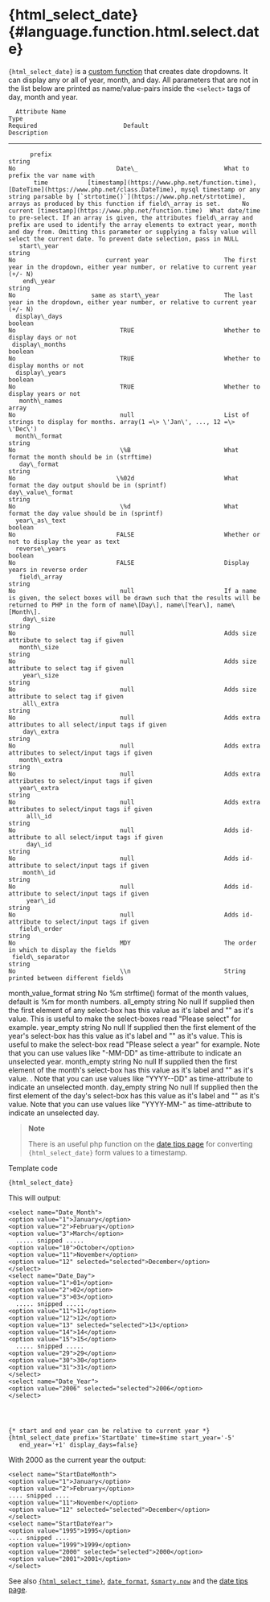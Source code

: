{html\_select\_date} {#language.function.html.select.date}
====================

`{html_select_date}` is a [custom function](#language.custom.functions)
that creates date dropdowns. It can display any or all of year, month,
and day. All parameters that are not in the list below are printed as
name/value-pairs inside the `<select>` tags of day, month and year.

      Attribute Name                                                                                                                        Type                                                                                                                      Required                        Default                        Description
  ---------------------- ------------------------------------------------------------------------------------------------------------------------------------------------------------------------------------------------------------------------------------------- ---------- ---------------------------------------------------- --------------------------------------------------------------------------------------------------------------------------------------------------------------------------------------------------------------------------------------------------------------------------------------------------
          prefix                                                                                                                           string                                                                                                                        No                            Date\_                        What to prefix the var name with
           time           [timestamp](https://www.php.net/function.time), [DateTime](https://www.php.net/class.DateTime), mysql timestamp or any string parsable by [`strtotime()`](https://www.php.net/strtotime), arrays as produced by this function if field\_array is set.      No      current [timestamp](https://www.php.net/function.time)  What date/time to pre-select. If an array is given, the attributes field\_array and prefix are used to identify the array elements to extract year, month and day from. Omitting this parameter or supplying a falsy value will select the current date. To prevent date selection, pass in NULL
       start\_year                                                                                                                         string                                                                                                                        No                         current year                     The first year in the dropdown, either year number, or relative to current year (+/- N)
        end\_year                                                                                                                          string                                                                                                                        No                     same as start\_year                  The last year in the dropdown, either year number, or relative to current year (+/- N)
      display\_days                                                                                                                        boolean                                                                                                                       No                             TRUE                         Whether to display days or not
     display\_months                                                                                                                       boolean                                                                                                                       No                             TRUE                         Whether to display months or not
      display\_years                                                                                                                       boolean                                                                                                                       No                             TRUE                         Whether to display years or not
       month\_names                                                                                                                         array                                                                                                                        No                             null                         List of strings to display for months. array(1 =\> \'Jan\', ..., 12 =\> \'Dec\')
      month\_format                                                                                                                        string                                                                                                                        No                             \%B                          What format the month should be in (strftime)
       day\_format                                                                                                                         string                                                                                                                        No                            \%02d                         What format the day output should be in (sprintf)
    day\_value\_format                                                                                                                     string                                                                                                                        No                             \%d                          What format the day value should be in (sprintf)
      year\_as\_text                                                                                                                       boolean                                                                                                                       No                            FALSE                         Whether or not to display the year as text
      reverse\_years                                                                                                                       boolean                                                                                                                       No                            FALSE                         Display years in reverse order
       field\_array                                                                                                                        string                                                                                                                        No                             null                         If a name is given, the select boxes will be drawn such that the results will be returned to PHP in the form of name\[Day\], name\[Year\], name\[Month\].
        day\_size                                                                                                                          string                                                                                                                        No                             null                         Adds size attribute to select tag if given
       month\_size                                                                                                                         string                                                                                                                        No                             null                         Adds size attribute to select tag if given
        year\_size                                                                                                                         string                                                                                                                        No                             null                         Adds size attribute to select tag if given
        all\_extra                                                                                                                         string                                                                                                                        No                             null                         Adds extra attributes to all select/input tags if given
        day\_extra                                                                                                                         string                                                                                                                        No                             null                         Adds extra attributes to select/input tags if given
       month\_extra                                                                                                                        string                                                                                                                        No                             null                         Adds extra attributes to select/input tags if given
       year\_extra                                                                                                                         string                                                                                                                        No                             null                         Adds extra attributes to select/input tags if given
         all\_id                                                                                                                           string                                                                                                                        No                             null                         Adds id-attribute to all select/input tags if given
         day\_id                                                                                                                           string                                                                                                                        No                             null                         Adds id-attribute to select/input tags if given
        month\_id                                                                                                                          string                                                                                                                        No                             null                         Adds id-attribute to select/input tags if given
         year\_id                                                                                                                          string                                                                                                                        No                             null                         Adds id-attribute to select/input tags if given
       field\_order                                                                                                                        string                                                                                                                        No                             MDY                          The order in which to display the fields
     field\_separator                                                                                                                      string                                                                                                                        No                             \\n                          String printed between different fields
   month\_value\_format                                                                                                                    string                                                                                                                        No                             \%m                          strftime() format of the month values, default is %m for month numbers.
        all\_empty                                                                                                                         string                                                                                                                        No                             null                         If supplied then the first element of any select-box has this value as it\'s label and "" as it\'s value. This is useful to make the select-boxes read "Please select" for example.
       year\_empty                                                                                                                         string                                                                                                                        No                             null                         If supplied then the first element of the year\'s select-box has this value as it\'s label and "" as it\'s value. This is useful to make the select-box read "Please select a year" for example. Note that you can use values like "-MM-DD" as time-attribute to indicate an unselected year.
       month\_empty                                                                                                                        string                                                                                                                        No                             null                         If supplied then the first element of the month\'s select-box has this value as it\'s label and "" as it\'s value. . Note that you can use values like "YYYY\--DD" as time-attribute to indicate an unselected month.
        day\_empty                                                                                                                         string                                                                                                                        No                             null                         If supplied then the first element of the day\'s select-box has this value as it\'s label and "" as it\'s value. Note that you can use values like "YYYY-MM-" as time-attribute to indicate an unselected day.

> **Note**
>
> There is an useful php function on the [date tips page](#tips.dates)
> for converting `{html_select_date}` form values to a timestamp.

Template code


    {html_select_date}

      

This will output:


    <select name="Date_Month">
    <option value="1">January</option>
    <option value="2">February</option>
    <option value="3">March</option>
      ..... snipped .....
    <option value="10">October</option>
    <option value="11">November</option>
    <option value="12" selected="selected">December</option>
    </select>
    <select name="Date_Day">
    <option value="1">01</option>
    <option value="2">02</option>
    <option value="3">03</option>
      ..... snipped .....
    <option value="11">11</option>
    <option value="12">12</option>
    <option value="13" selected="selected">13</option>
    <option value="14">14</option>
    <option value="15">15</option>
      ..... snipped .....
    <option value="29">29</option>
    <option value="30">30</option>
    <option value="31">31</option>
    </select>
    <select name="Date_Year">
    <option value="2006" selected="selected">2006</option>
    </select>

      


    {* start and end year can be relative to current year *}
    {html_select_date prefix='StartDate' time=$time start_year='-5'
       end_year='+1' display_days=false}

      

With 2000 as the current year the output:


    <select name="StartDateMonth">
    <option value="1">January</option>
    <option value="2">February</option>
    .... snipped ....
    <option value="11">November</option>
    <option value="12" selected="selected">December</option>
    </select>
    <select name="StartDateYear">
    <option value="1995">1995</option>
    .... snipped ....
    <option value="1999">1999</option>
    <option value="2000" selected="selected">2000</option>
    <option value="2001">2001</option>
    </select>

      

See also [`{html_select_time}`](#language.function.html.select.time),
[`date_format`](#language.modifier.date.format),
[`$smarty.now`](#language.variables.smarty.now) and the [date tips
page](#tips.dates).
